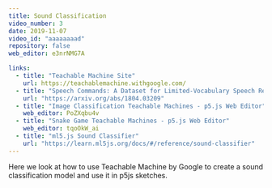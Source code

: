```yaml
---
title: Sound Classification
video_number: 3
date: 2019-11-07
video_id: "aaaaaaaad"
repository: false
web_editor: e3nrNMG7A

links:
  - title: "Teachable Machine Site"
    url: https://teachablemachine.withgoogle.com/
  - title: "Speech Commands: A Dataset for Limited-Vocabulary Speech Recognition"
    url: "https://arxiv.org/abs/1804.03209"
  - title: "Image Classification Teachable Machines - p5.js Web Editor"
    web_editor: PoZXqbu4v
  - title: "Snake Game Teachable Machines - p5.js Web Editor"
    web_editor: tqoOkW_ai
  - title: "ml5.js Sound Classifier"
    url: "https://learn.ml5js.org/docs/#/reference/sound-classifier"
---
```


Here we look at how to use Teachable Machine by Google to create a sound classification model and use it in p5js sketches.